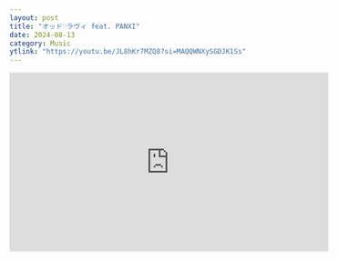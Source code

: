 ```yaml
---
layout: post
title: "オッド♡ラヴィ feat. PANXI"
date: 2024-08-13
category: Music
ytlink: "https://youtu.be/JL8hKr7MZQ8?si=MAQQWNXySGDJK1Ss"
---
```


<iframe width="560" height="315" src="https://www.youtube.com/embed/JL8hKr7MZQ8?si=MAQQWNXySGDJK1Ss&amp;controls=0" title="YouTube video player" frameborder="0" allow="accelerometer; autoplay; clipboard-write; encrypted-media; gyroscope; picture-in-picture; web-share" referrerpolicy="strict-origin-when-cross-origin" allowfullscreen></iframe>